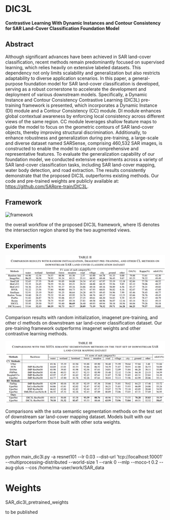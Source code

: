 # DIC3L

**Contrastive Learning With Dynamic Instances and Contour Consistency for SAR Land-Cover Classification Foundation Model**

## Abstract

Although significant advances have been achieved in SAR land-cover classification, recent methods remain predominantly focused on supervised learning, which relies heavily on extensive labeled datasets. This dependency not only limits scalability and generalization but also restricts adaptability to diverse application scenarios. In this paper, a general-purpose foundation model for SAR land-cover classification is developed, serving as a robust cornerstone to accelerate the development and deployment of various downstream models. Specifically, a Dynamic Instance and Contour Consistency Contrastive Learning (DIC3L) pre-training framework is presented, which incorporates a Dynamic Instance (DI) module and a Contour Consistency (CC) module. DI module enhances global contextual awareness by enforcing local consistency across different views of the same region. CC module leverages shallow feature maps to guide the model to focus on the geometric contours of SAR land-cover objects, thereby improving structural discrimination. Additionally, to enhance robustness and generalization during pre-training, a large-scale and diverse dataset named SARSense, comprising 460,532 SAR images, is constructed to enable the model to capture comprehensive and representative features. To evaluate the generalization capability of our foundation model, we conducted extensive experiments across a variety of SAR land-cover classification tasks, including SAR land-cover mapping, water body detection, and road extraction. The results consistently demonstrate that the proposed DIC3L outperforms existing methods. Our code and pre-trained weights are publicly available at: https://github.com/SARpre-train/DIC3L.

## Framework

![framework](./asserts/framework.png)

the overall workflow of the proposed DIC3L framework, where IS denotes the intersection region shared by the two augmented views.

## Experiments

![cl_contrast](./asserts/cl_contrast.png)

Comparison results with random initialization, imagenet pre-training, and other cl methods on downstream sar land-cover classification dataset. Our pre-training framework outperforms imagenet weights and other contrastive learning methods.



![model_contrast](./asserts/model_contrast.png)

Comparisons with the sota semantic segmentation methods on the test set of downstream sar land-cover mapping dataset. Models built with our weights outperform those built with other sota weights.

# Start

python main_dic3l.py   -a resnet101   --lr 0.03   --dist-url 'tcp://localhost:10001' --multiprocessing-distributed --world-size 1 --rank 0 --mlp --moco-t 0.2 --aug-plus --cos   /home/ma-user/work/SAR_data

# Weights
SAR_dic3l_pretrained_weights

to be published
